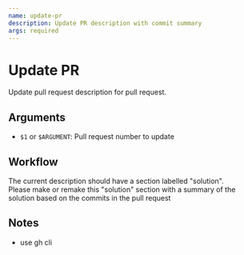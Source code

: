 ```yaml
---
name: update-pr
description: Update PR description with commit summary
args: required
---
```


# Update PR

Update pull request description for pull request.

## Arguments

- `$1` or `$ARGUMENT`: Pull request number to update

## Workflow

The current description should have a section labelled "solution".\
Please make or remake this "solution" section with a summary of the solution based on the commits in the pull request

## Notes

- use gh cli 

